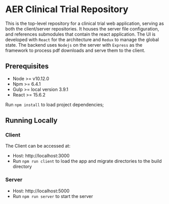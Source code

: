 # AER Clinical Trial Repository

This is the top-level repository for a clinical trial web application, serving as both the client/server repositories.  It houses the server file configuration, and references submodules that contain the react application. The UI is developed with `React` for the architecture and `Redux` to manage the global state. The backend uses `Nodejs` on the server with `Express` as the framework to process pdf downloads and serve them to the client.

## Prerequisites

- Node >= v10.12.0
- Npm >= 6.4.1
- Gulp >= local version 3.9.1
- React >= 15.6.2

Run `npm install` to load project dependencies; 

## Running Locally

### Client

The Client can be accessed at:

- Host: http://localhost:3000
- Run `npm run client` to load the app and migrate directories to the build directory

### Server

- Host: http://localhost:5000
- Run `npm run server` to start the server
